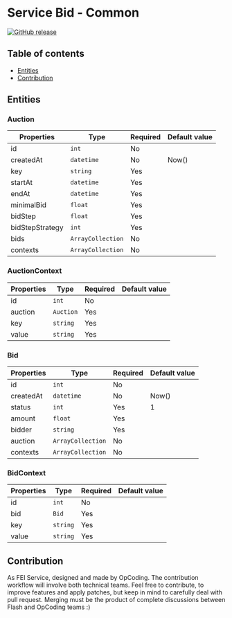 # Service Bid - Common

[![GitHub release](https://img.shields.io/github/release/flash-global/bid-common.svg?style=for-the-badge)](README.md)

## Table of contents
- [Entities](#entities)
- [Contribution](#contribution)

## Entities

### Auction
| Properties    | Type              | Required | Default value |
|---------------|-------------------|----------|---------------|
| id          | `int`      | No       |               |
| createdAt          | `datetime`      | No       | Now()              |
| key     | `string`        | Yes       |          |
| startAt     | `datetime`          | Yes       |              |
| endAt     | `datetime`          | Yes       |              |
| minimalBid     | `float`          | Yes       |               |
| bidStep     | `float`          | Yes       |               |
| bidStepStrategy     | `int`          | Yes       |               |
| bids     | `ArrayCollection`          | No       |               |
| contexts     | `ArrayCollection`          | No       |               |


### AuctionContext
| Properties    | Type              | Required | Default value |
|---------------|-------------------|----------|---------------|
| id          | `int`      | No       |               |
| auction          | `Auction`      | Yes       |               |
| key     | `string`        | Yes       |          |
| value     | `string`          | Yes       |               |


### Bid
| Properties    | Type              | Required | Default value |
|---------------|-------------------|----------|---------------|
| id          | `int`      | No       |               |
| createdAt          | `datetime`      | No       | Now()              |
| status     | `int`        | Yes       | 1         |
| amount     | `float`          | Yes       |              |
| bidder     | `string`          | Yes       |              |
| auction     | `ArrayCollection`          | No       |               |
| contexts     | `ArrayCollection`          | No       |               |


### BidContext
| Properties    | Type              | Required | Default value |
|---------------|-------------------|----------|---------------|
| id          | `int`      | No       |               |
| bid          | `Bid`      | Yes       |               |
| key     | `string`        | Yes       |          |
| value     | `string`          | Yes       |               |


## Contribution
As FEI Service, designed and made by OpCoding. The contribution workflow will involve both technical teams. Feel free to contribute, to improve features and apply patches, but keep in mind to carefully deal with pull request. Merging must be the product of complete discussions between Flash and OpCoding teams :) 



